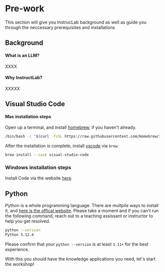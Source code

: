 # Pre-work

This section will give you InstrucLab background as well as guide you through the neccessary prerequisites and installations

## Background

#### What is an LLM?

XXXX

#### Why InstructLab?

XXXXX

## Visual Studio Code

#### Mac installation steps

Open up a terminal, and install [homebrew](https://brew.sh/), if you haven't already.

```bash
/bin/bash -c "$(curl -fsSL https://raw.githubusercontent.com/Homebrew/install/HEAD/install.sh)"
```

After the installation is complete, install [vscode](https://code.visualstudio.com/) via `brew`.

```bash
brew install --cask visual-studio-code
```

### Windows installation steps

Install Code via the website [here](https://code.visualstudio.com/Download).

## Python

Python is a whole programming language. There are multpile ways to install it, and
[here is the offical website](https://www.python.org). Please take a moment and if you can't run
the following command, reach out to a teaching assissant or instructor to help you
get resolved.

```bash
python --version
Python 3.12.4
```

Please confirm that your `python --version` is at least `3.11+` for the best experience.

With this you should have the knowledge applications you need, let's start the workshop!

